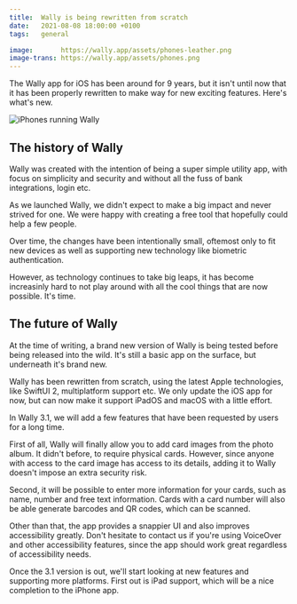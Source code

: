 ```yaml
---
title:  Wally is being rewritten from scratch
date:   2021-08-08 18:00:00 +0100
tags:   general

image:       https://wally.app/assets/phones-leather.png
image-trans: https://wally.app/assets/phones.png
---
```


The Wally app for iOS has been around for 9 years, but it isn't until now that it has been properly rewritten to make way for new exciting features. Here's what's new.

![iPhones running Wally]({{page.image-trans}} "Wally runs on iPhone.")


## The history of Wally

Wally was created with the intention of being a super simple utility app, with focus on simplicity and security and without all the fuss of bank integrations, login etc.

As we launched Wally, we didn't expect to make a big impact and never strived for one. We were happy with creating a free tool that hopefully could help a few people.

Over time, the changes have been intentionally small, oftemost only to fit new devices as well as supporting new technology like biometric authentication.

However, as technology continues to take big leaps, it has become increasinly hard to not play around with all the cool things that are now possible. It's time.


## The future of Wally

At the time of writing, a brand new version of Wally is being tested before being released into the wild. It's still a basic app on the surface, but underneath it's brand new.

Wally has been rewritten from scratch, using the latest Apple technologies, like SwiftUI 2, multiplatform support etc. We only update the iOS app for now, but can now make it support iPadOS and macOS with a little effort.

In Wally 3.1, we will add a few features that have been requested by users for a long time. 

First of all, Wally will finally allow you to add card images from the photo album. It didn't before, to require physical cards. However, since anyone with access to the card image has access to its details, adding it to Wally doesn't impose an extra security risk.

Second, it will be possible to enter more information for your cards, such as name, number and free text information. Cards with a card number will also be able generate barcodes and QR codes, which can be scanned.

Other than that, the app provides a snappier UI and also improves accessibility greatly. Don't hesitate to contact us if you're using VoiceOver and other accessibility features, since the app should work great regardless of accessibility needs.

Once the 3.1 version is out, we'll start looking at new features and supporting more platforms. First out is iPad support, which will be a nice completion to the iPhone app.